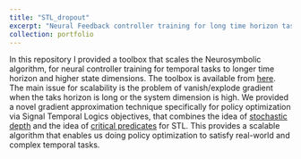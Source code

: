```yaml
---
title: "STL_dropout"
excerpt: "Neural Feedback controller training for long time horizon tasks and high dimensional systems.<br/><img src='/images/quadapprox_intro.png'>"
collection: portfolio
---
```


In this repository I provided a toolbox that scales the Neurosymbolic algorithm, for neural controller training for temporal tasks to longer time horizon and higher state dimensions. The toolbox is available from [here](https://github.com/Navidhashemicodes/STL_dropout). The main issue for scalability is the problem of vanish/explode gradient when the taks horizon is long or the system dimension is high. We provided a novel gradient approximation technique specifically for policy optimization via Signal Temporal Logics objectives, that combines the idea of [stochastic depth](https://arxiv.org/abs/1603.09382) and the idea of [critical predicates](https://www.sciencedirect.com/science/article/pii/S0304397509004149) for STL. This provides a scalable algorithm that enables us doing policy optimization to satisfy real-world and complex temporal tasks. 
